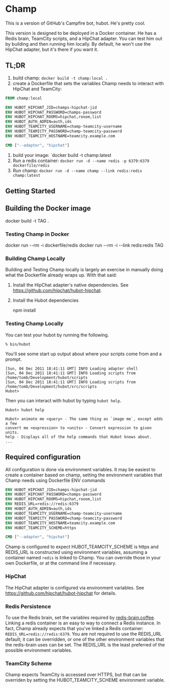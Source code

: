 # Champ

This is a version of GitHub's Campfire bot, hubot. He's pretty cool.

This version is designed to be deployed in a Docker container. He has a Redis brain, TeamCity scripts, and a HipChat adapter. You can test him out by building and then running him locally. By default, he won't use the HipChat adapter, but it's there if you want it.

## TL;DR

1. build champ: `docker build -t champ:local .`
1. create a Dockerfile that sets the variables Champ needs to interact with HipChat and TeamCity:

```Dockerfile
FROM champ:local

ENV HUBOT_HIPCHAT_JID=champs-hipchat-jid
ENV HUBOT_HIPCHAT_PASSWORD=champs-password
ENV HUBOT_HIPCHAT_ROOMS=hipchat,rooom,list
ENV HUBOT_AUTH_ADMIN=auth,ids
ENV HUBOT_TEAMCITY_USERNAME=champ-teamcity-username
ENV HUBOT_TEAMICTY_PASSWORD=champ-teamcity-password
ENV HUBOT_TEAMCITY_HOSTNAME=teamcity.example.com

CMD ["--adapter", "hipchat"]
```

1. build your image: `docker build -t champ:latest
1. Run a redis container: `docker run -d --name redis -p 6379:6379 dockerfile/redis`
1. Run champ: `docker run -d --name champ --link redis:redis champ:latest`
 
## Getting Started

## Building the Docker image

   docker build -t TAG .

### Testing Champ in Docker

   docker run --rm -i dockerfile/redis
   docker run --rm -i --link redis:redis TAG

### Building Champ Locally

Building and Testing Champ locally is largely an exercise in manually doing what the Dockerfile already wraps up. With that said:

1. Install the HipChat adapter's native dependencies. See https://github.com/hipchat/hubot-hipchat.
1. Install the Hubot dependencies

   npm install

### Testing Champ Locally

You can test your hubot by running the following.

    % bin/hubot

You'll see some start up output about where your scripts come from and a
prompt.

    [Sun, 04 Dec 2011 18:41:11 GMT] INFO Loading adapter shell
    [Sun, 04 Dec 2011 18:41:11 GMT] INFO Loading scripts from /home/tomb/Development/hubot/scripts
    [Sun, 04 Dec 2011 18:41:11 GMT] INFO Loading scripts from /home/tomb/Development/hubot/src/scripts
    Hubot>

Then you can interact with hubot by typing `hubot help`.

    Hubot> hubot help

    Hubot> animate me <query> - The same thing as `image me`, except adds a few
    convert me <expression> to <units> - Convert expression to given units.
    help - Displays all of the help commands that Hubot knows about.
    ...

## Required configuration

All configuration is done via environment variables. It may be easiest to create a container based on champ, setting the environment variables that Champ needs using Dockerfile ENV commands

```Dockerfile
ENV HUBOT_HIPCHAT_JID=champs-hipchat-jid
ENV HUBOT_HIPCHAT_PASSWORD=champs-password
ENV HUBOT_HIPCHAT_ROOMS=hipchat,rooom,list
ENV REDIS_URL=redis://redis:6379
ENV HUBOT_AUTH_ADMIN=auth,ids
ENV HUBOT_TEAMCITY_USERNAME=champ-teamcity-username
ENV HUBOT_TEAMICTY_PASSWORD=champ-teamcity-password
ENV HUBOT_TEAMCITY_HOSTNAME=teamcity.example.com
ENV HUBOT_TEAMCITY_SCHEME=https

CMD ["--adapter", "hipchat"]
```

Champ is configured to expect HUBOT_TEAMCITY_SCHEME is https and REDIS_URL is constructed using environment variables, assuming a container named `redis` is linked to Champ. You can override those in your own Dockerfile, or at the command line if necessary.

### HipChat

The HipChat adapter is configured via environment variables. See https://github.com/hipchat/hubot-hipchat for details.

### Redis Persistence

To use the Redis brain, set the variables required by [redis-brain.coffee](https://github.com/github/hubot-scripts/blob/master/src/scripts/redis-brain.coffee). Linking a redis container is an easy to way to connect a Redis instance. In fact, Champ already expects that you've linked a Redis container: ```REDIS_URL=redis://redis:6379```. You are not required to use the REDIS_URL default; it can be overridden, or one of the other environment variables that the redis-brain uses can be set. The REDIS_URL is the least preferred of the possible environment variables.

### TeamCity Scheme

Champ expects TeamCity is accessed over HTTPS, but that can be overriden by setting the HUBOT_TEAMCITY_SCHEME environment variable.

